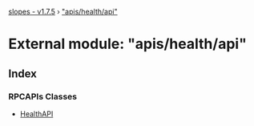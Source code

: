 [slopes - v1.7.5](../README.md) › ["apis/health/api"](_apis_health_api_.md)

# External module: "apis/health/api"

## Index

### RPCAPIs Classes

* [HealthAPI](../classes/_apis_health_api_.healthapi.md)
